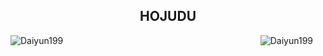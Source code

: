 <h2 align="center"> HOJUDU </h2>
<div style="display: flex; justify-content: space-between;">
  <img src="https://github-readme-stats.vercel.app/api?username=Daiyun199&show_icons=true&locale=en" alt="Daiyun199" />
  <img src="https://github-readme-stats.vercel.app/api/top-langs?username=Daiyun199&show_icons=true&locale=en&layout=compact" alt="Daiyun199" style="margin-right: 20px;" />
</div>
